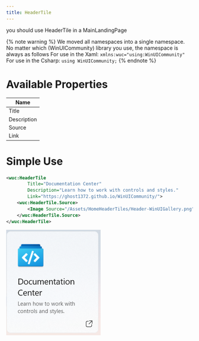 ```yaml
---
title: HeaderTile
---
```


you should use HeaderTile in a MainLandingPage

{% note warning %}
We moved all namespaces into a single namespace. No matter which (WinUICommunity) library you use, the namespace is always as follows
For use in the Xaml:
`xmlns:wuc="using:WinUICommunity"`
For use in the Csharp:
`using WinUICommunity;`
{% endnote %}

# Available Properties

|Name|
|-|
|Title|
|Description|
|Source|
|Link|

# Simple Use
```xml
<wuc:HeaderTile
        Title="Documentation Center"
        Description="Learn how to work with controls and styles."
        Link="https://ghost1372.github.io/WinUICommunity/">
    <wuc:HeaderTile.Source>
        <Image Source="/Assets/HomeHeaderTiles/Header-WinUIGallery.png" />
    </wuc:HeaderTile.Source>
</wuc:HeaderTile>
```

![LandingsPage](https://raw.githubusercontent.com/ghost1372/Resources/main/LandingsPage/HeaderTile.png)
